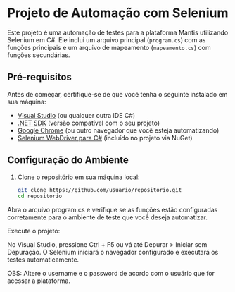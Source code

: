 # Projeto de Automação com Selenium

Este projeto é uma automação de testes para a plataforma Mantis utilizando Selenium em C#. Ele inclui um arquivo principal (`program.cs`) com as funções principais e um arquivo de mapeamento (`mapeamento.cs`) com funções secundárias.

## Pré-requisitos

Antes de começar, certifique-se de que você tenha o seguinte instalado em sua máquina:

- [Visual Studio](https://visualstudio.microsoft.com/) (ou qualquer outra IDE C#)
- [.NET SDK](https://dotnet.microsoft.com/download) (versão compatível com o seu projeto)
- [Google Chrome](https://www.google.com/intl/pt-BR/chrome/) (ou outro navegador que você esteja automatizando)
- [Selenium WebDriver para C#](https://www.selenium.dev/downloads/) (incluído no projeto via NuGet)

## Configuração do Ambiente

1. Clone o repositório em sua máquina local:

   ```bash
   git clone https://github.com/usuario/repositorio.git
   cd repositorio
   
Abra o arquivo program.cs e verifique se as funções estão configuradas corretamente para o ambiente de teste que você deseja automatizar.

Execute o projeto:

No Visual Studio, pressione Ctrl + F5 ou vá até Depurar > Iniciar sem Depuração.
O Selenium iniciará o navegador configurado e executará os testes automaticamente.


OBS: Altere o username e o password de acordo com o usuário que for acessar a plataforma.
